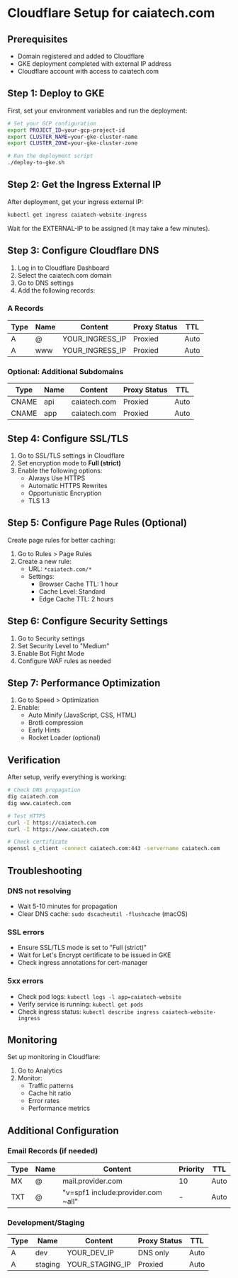 # Cloudflare Setup for caiatech.com

## Prerequisites
- Domain registered and added to Cloudflare
- GKE deployment completed with external IP address
- Cloudflare account with access to caiatech.com

## Step 1: Deploy to GKE

First, set your environment variables and run the deployment:

```bash
# Set your GCP configuration
export PROJECT_ID=your-gcp-project-id
export CLUSTER_NAME=your-gke-cluster-name
export CLUSTER_ZONE=your-gke-cluster-zone

# Run the deployment script
./deploy-to-gke.sh
```

## Step 2: Get the Ingress External IP

After deployment, get your ingress external IP:

```bash
kubectl get ingress caiatech-website-ingress
```

Wait for the EXTERNAL-IP to be assigned (it may take a few minutes).

## Step 3: Configure Cloudflare DNS

1. Log in to Cloudflare Dashboard
2. Select the caiatech.com domain
3. Go to DNS settings
4. Add the following records:

### A Records
| Type | Name | Content | Proxy Status | TTL |
|------|------|---------|--------------|-----|
| A | @ | YOUR_INGRESS_IP | Proxied | Auto |
| A | www | YOUR_INGRESS_IP | Proxied | Auto |

### Optional: Additional Subdomains
| Type | Name | Content | Proxy Status | TTL |
|------|------|---------|--------------|-----|
| CNAME | api | caiatech.com | Proxied | Auto |
| CNAME | app | caiatech.com | Proxied | Auto |

## Step 4: Configure SSL/TLS

1. Go to SSL/TLS settings in Cloudflare
2. Set encryption mode to **Full (strict)**
3. Enable the following options:
   - Always Use HTTPS
   - Automatic HTTPS Rewrites
   - Opportunistic Encryption
   - TLS 1.3

## Step 5: Configure Page Rules (Optional)

Create page rules for better caching:

1. Go to Rules > Page Rules
2. Create a new rule:
   - URL: `*caiatech.com/*`
   - Settings:
     - Browser Cache TTL: 1 hour
     - Cache Level: Standard
     - Edge Cache TTL: 2 hours

## Step 6: Configure Security Settings

1. Go to Security settings
2. Set Security Level to "Medium"
3. Enable Bot Fight Mode
4. Configure WAF rules as needed

## Step 7: Performance Optimization

1. Go to Speed > Optimization
2. Enable:
   - Auto Minify (JavaScript, CSS, HTML)
   - Brotli compression
   - Early Hints
   - Rocket Loader (optional)

## Verification

After setup, verify everything is working:

```bash
# Check DNS propagation
dig caiatech.com
dig www.caiatech.com

# Test HTTPS
curl -I https://caiatech.com
curl -I https://www.caiatech.com

# Check certificate
openssl s_client -connect caiatech.com:443 -servername caiatech.com
```

## Troubleshooting

### DNS not resolving
- Wait 5-10 minutes for propagation
- Clear DNS cache: `sudo dscacheutil -flushcache` (macOS)

### SSL errors
- Ensure SSL/TLS mode is set to "Full (strict)"
- Wait for Let's Encrypt certificate to be issued in GKE
- Check ingress annotations for cert-manager

### 5xx errors
- Check pod logs: `kubectl logs -l app=caiatech-website`
- Verify service is running: `kubectl get pods`
- Check ingress status: `kubectl describe ingress caiatech-website-ingress`

## Monitoring

Set up monitoring in Cloudflare:
1. Go to Analytics
2. Monitor:
   - Traffic patterns
   - Cache hit ratio
   - Error rates
   - Performance metrics

## Additional Configuration

### Email Records (if needed)
| Type | Name | Content | Priority | TTL |
|------|------|---------|----------|-----|
| MX | @ | mail.provider.com | 10 | Auto |
| TXT | @ | "v=spf1 include:provider.com ~all" | - | Auto |

### Development/Staging
| Type | Name | Content | Proxy Status | TTL |
|------|------|---------|--------------|-----|
| A | dev | YOUR_DEV_IP | DNS only | Auto |
| A | staging | YOUR_STAGING_IP | Proxied | Auto |